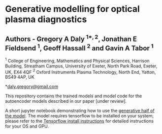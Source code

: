 # Generative modelling for  optical plasma diagnostics

## Authors - Gregory A Daly $^{1*, 2}$, Jonathan E Fieldsend $^1$, Geoff Hassall $^2$ and Gavin A Tabor $^1$

$^1$ College of Engineering, Mathematics and Physical Sciences, Harrison Building, Streatham Campus, University of Exeter, North Park Road, Exeter, UK, EX4 4QF
$^2$ Oxford Instruments Plasma Technology, North End, Yatton, BS49 4AP, UK

*daly.gregory@gmail.com

This repository contains the trained models and model code for the autoencoder models described in our paper [under review].

A short jupyter notebook demonstrating how to use the [generative half of the model](generative_decoder_demo.ipynb). The model requires tensorflow to be installed on your system, please refer to the [Tensorflow install instructions](https://www.tensorflow.org/install/pip) for detailed instructions for your OS and GPU.